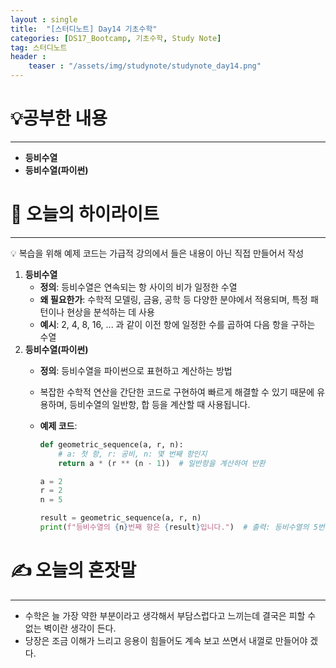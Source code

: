 ```yaml
---
layout : single
title:  "[스터디노트] Day14 기초수학"
categories: [DS17_Bootcamp, 기초수학, Study Note]
tag: 스터디노트
header :
    teaser : "/assets/img/studynote/studynote_day14.png"
---
```


# 💡공부한 내용

---

- **등비수열**
- **등비수열(파이썬)**

# 📝 오늘의 하이라이트

---

<aside>
💡 복습을 위해 예제 코드는 가급적 강의에서 들은 내용이 아닌 직접 만들어서 작성

</aside>

1. **등비수열**
    - **정의**: 등비수열은 연속되는 항 사이의 비가 일정한 수열
    - **왜 필요한가**: 수학적 모델링, 금융, 공학 등 다양한 분야에서 적용되며, 특정 패턴이나 현상을 분석하는 데 사용
    - **예시**: 2, 4, 8, 16, ... 과 같이 이전 항에 일정한 수를 곱하여 다음 항을 구하는 수열
2. **등비수열(파이썬)**
    - **정의**: 등비수열을 파이썬으로 표현하고 계산하는 방법
    - 복잡한 수학적 연산을 간단한 코드로 구현하여 빠르게 해결할 수 있기 때문에 유용하며, 등비수열의 일반항, 합 등을 계산할 때 사용됩니다.
    - **예제 코드**:
        
        ```python
        def geometric_sequence(a, r, n):
            # a: 첫 항, r: 공비, n: 몇 번째 항인지
            return a * (r ** (n - 1))  # 일반항을 계산하여 반환
        
        a = 2
        r = 2
        n = 5
        
        result = geometric_sequence(a, r, n)
        print(f"등비수열의 {n}번째 항은 {result}입니다.")  # 출력: 등비수열의 5번째 항은 16입니다
        ```
        

# ✍️ 오늘의 혼잣말

---

- 수학은 늘 가장 약한 부분이라고 생각해서 부담스럽다고 느끼는데 결국은 피할 수 없는 벽이란 생각이 든다.
- 당장은 조금 이해가 느리고 응용이 힘들어도 계속 보고 쓰면서 내껄로 만들어야 겠다.
